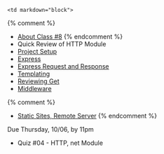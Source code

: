 	<td markdown="block">
{% comment %}
* [About Class #8](slides/08/meta.html)
{% endcomment %}
* Quick Review of HTTP Module
* [Project Setup](slides/08/setup.html)
* [Express](slides/08/express.html)
* [Express Request and Response](slides/08/request-response.html)
* [Templating](slides/08/templating.html)
* [Reviewing Get](slides/08/review-get.html)
* [Middleware](slides/08/middleware.html)

{% comment %}
* [Static Sites, Remote Server](slides/08/static.html)
{% endcomment %}
</td>
	<td markdown="block">
</td>
	<td markdown="block">

Due Thursday, 10/06, by 11pm

* Quiz #04 - HTTP, net Module
</td>
